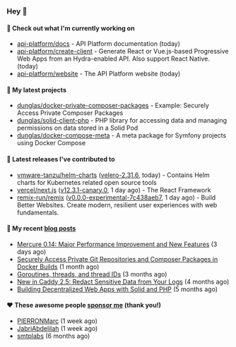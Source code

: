 ### Hey 👋

#### 👷 Check out what I'm currently working on

- [api-platform/docs](https://github.com/api-platform/docs) - API Platform documentation (today)
- [api-platform/create-client](https://github.com/api-platform/create-client) - Generate React or Vue.js-based Progressive Web Apps from an Hydra-enabled API. Also support React Native. (today)
- [api-platform/website](https://github.com/api-platform/website) - The API Platform website (today)

#### 🌱 My latest projects

- [dunglas/docker-private-composer-packages](https://github.com/dunglas/docker-private-composer-packages) - Example: Securely Access Private Composer Packages
- [dunglas/solid-client-php](https://github.com/dunglas/solid-client-php) - PHP library for accessing data and managing permissions on data stored in a Solid Pod
- [dunglas/docker-compose-meta](https://github.com/dunglas/docker-compose-meta) - A meta package for Symfony projects using Docker Compose

#### 🔭 Latest releases I've contributed to

- [vmware-tanzu/helm-charts](https://github.com/vmware-tanzu/helm-charts) ([velero-2.31.6](https://github.com/vmware-tanzu/helm-charts/releases/tag/velero-2.31.6), today) - Contains Helm charts for Kubernetes related open source tools
- [vercel/next.js](https://github.com/vercel/next.js) ([v12.3.1-canary.0](https://github.com/vercel/next.js/releases/tag/v12.3.1-canary.0), 1 day ago) - The React Framework
- [remix-run/remix](https://github.com/remix-run/remix) ([v0.0.0-experimental-7c438aeb7](https://github.com/remix-run/remix/releases/tag/v0.0.0-experimental-7c438aeb7), 1 day ago) - Build Better Websites. Create modern, resilient user experiences with web fundamentals.

#### 📜 My recent [blog posts](https://dunglas.fr)

- [Mercure 0.14: Major Performance Improvement and New Features](https://dunglas.fr/2022/09/mercure-0-14/) (3 days ago)
- [Securely Access Private Git Repositories and Composer Packages in Docker Builds](https://dunglas.fr/2022/08/securely-access-private-git-repositories-and-composer-packages-in-docker-builds/) (1 month ago)
- [Goroutines, threads, and thread IDs](https://dunglas.fr/2022/05/goroutines-threads-and-thread-ids/) (3 months ago)
- [New in Caddy 2.5: Redact Sensitive Data from Your Logs](https://dunglas.fr/2022/04/caddy-logging-security-improvements/) (4 months ago)
- [Building Decentralized Web Apps with Solid and PHP](https://dunglas.fr/2022/04/building-decentralized-web-apps-with-solid-and-php/) (5 months ago)

#### ❤️ These awesome people [sponsor me](https://github.com/sponsors/dunglas) (thank you!)

- [PIERRONMarc](https://github.com/PIERRONMarc) (1 week ago)
- [JabriAbdelilah](https://github.com/JabriAbdelilah) (1 week ago)
- [smtplabs](https://github.com/smtplabs) (6 months ago)
